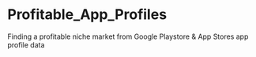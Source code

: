 # Profitable_App_Profiles
Finding a profitable niche market from Google Playstore &amp; App Stores app profile data

